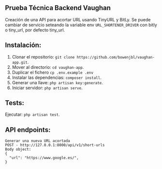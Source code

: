 ## Prueba Técnica Backend Vaughan

Creación de una API para acortar URL usando TinyURL y BitLy. Se puede cambiar de servicio seteando la variable env `URL_SHORTENER_DRIVER` con bitly o tiny_url, por defecto tiny_url.

## Instalación:

1. Clonar el repositorio: `git clone https://github.com/bowenjbl/vaughan-app.git`.
2. Mover al directorio: `cd vaughan-app`.
3. Duplicar el fichero `cp .env.example .env`
4. Instalar las dependencias: `composer install`.
5. Generar una llave: `php artisan key:generate`.
6. Iniciar servidor: `php artisan serve`.

## Tests:
Ejecutar: `php artisan test`.

## API endpoints:

```
Generar una nueva URL acortada
POST - http://127.0.0.1:8000/api/v1/short-urls
Body object:
{
  "url": "https://www.google.es/",
}

